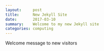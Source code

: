 ```yaml
---
layout:     post
title:      New Jekyll Site
date:       2017-03-10
summary:    Welcome to my new Jekyll site
categories: computing
---
```


Welcome message to new visitors
